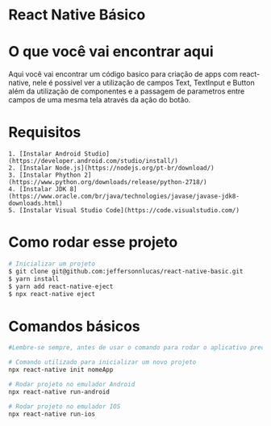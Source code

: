 # React Native Básico

# O que você vai encontrar aqui
Aqui você vai encontrar um código basico para criação de apps com react-native, nele é possivel ver a utilização de campos Text, TextInput e Button além da utilização de componentes e a passagem de parametros entre campos de uma mesma tela através da ação do botão.

# Requisitos
    
    1. [Instalar Android Studio](https://developer.android.com/studio/install/)
    2. [Instalar Node.js](https://nodejs.org/pt-br/download/)
    3. [Instalar Phython 2](https://www.python.org/downloads/release/python-2718/)
    4. [Instalar JDK 8](https://www.oracle.com/br/java/technologies/javase/javase-jdk8-downloads.html)
    5. [Instalar Visual Studio Code](https://code.visualstudio.com/)

# Como rodar esse projeto
```bash
# Inicializar um projeto
$ git clone git@github.com:jeffersonnlucas/react-native-basic.git
$ yarn install 
$ yarn add react-native-eject
$ npx react-native eject
```

# Comandos básicos
```bash
#Lembre-se sempre, antes de usar o comando para rodar o aplicativo precisa estar com o Emulador aberto e ai sim rodar o comando.

# Comando utilizado para inicializar um novo projeto
npx react-native init nomeApp

# Rodar projeto no emulador Android
npx react-native run-android 

# Rodar projeto no emulador IOS
npx react-native run-ios
```